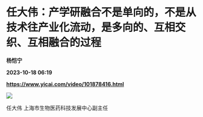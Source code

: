 # 任大伟：产学研融合不是单向的，不是从技术往产业化流动，是多向的、互相交织、互相融合的过程
**杨恺宁**

**2023-10-18 06:19**

**https://www.yicai.com/video/101878416.html**

![](http://imgcdn.yicai.com/vms-new/2023/10/ce6b6d3a-ac68-4aba-ac37-f4fa4fec3cfe_DiWV.jpg) 

任大伟 上海市生物医药科技发展中心副主任